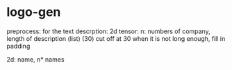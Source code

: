 # logo-gen
preprocess:
for the text descrption:
2d tensor: n: numbers of company, length of description (list) (30) cut off at 30
when it is not long enough, fill in padding

2d: name, n* names


